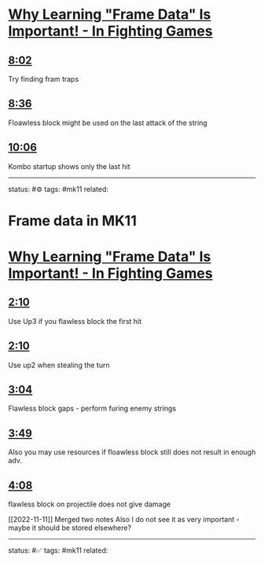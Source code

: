
<!-- Generated by <a href="https://www.yinote.co/#installation">YiNote</a> -->

# [Why Learning "Frame Data" Is Important! - In Fighting Games](https://www.youtube.com/watch?v=WIZrnYk-GkI)

## [8:02](https://www.youtube.com/watch?v=WIZrnYk-GkI&t=482)

Try finding fram traps

## [8:36](https://www.youtube.com/watch?v=WIZrnYk-GkI&t=516)

Floawless block might be used on the last attack of the string 

## [10:06](https://www.youtube.com/watch?v=WIZrnYk-GkI&t=606)

Kombo startup shows only the last hit

---
status: #⚙️ 
tags: #mk11 
related: 

# Frame data in MK11
<!-- Generated by <a href="https://www.yinote.co/#installation">YiNote</a> -->

# [Why Learning "Frame Data" Is Important! - In Fighting Games](https://www.youtube.com/watch?v=WIZrnYk-GkI)

## [2:10](https://www.youtube.com/watch?v=WIZrnYk-GkI&t=130)

Use Up3 if you flawless block the first hit

## [2:10](https://www.youtube.com/watch?v=WIZrnYk-GkI&t=130)

Use up2 when stealing the turn 

## [3:04](https://www.youtube.com/watch?v=WIZrnYk-GkI&t=184)

Flawless block gaps - perform furing enemy strings

## [3:49](https://www.youtube.com/watch?v=WIZrnYk-GkI&t=229)

Also you may use resources if floawless block still does not result in enough adv.

## [4:08](https://www.youtube.com/watch?v=WIZrnYk-GkI&t=248)

flawless block on projectile does not give damage



[[2022-11-11]] 
Merged two notes
Also I do not see it as very important - maybe it should be stored elsewhere?

---
status: #✅
tags: #mk11
related: 